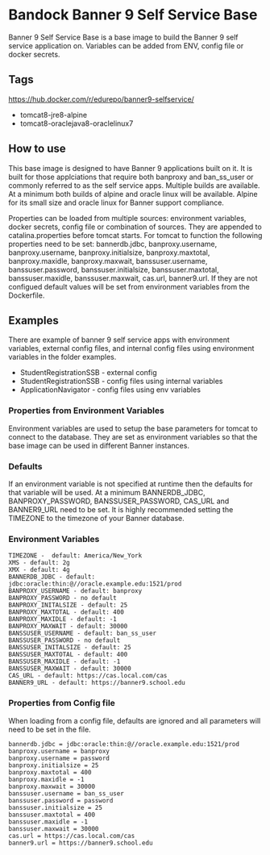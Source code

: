 # Bandock Banner 9 Self Service Base

Banner 9 Self Service Base is a base image to build the Banner 9 self service application on.  Variables can be added from ENV, config file or docker secrets. 

## Tags

https://hub.docker.com/r/edurepo/banner9-selfservice/

- tomcat8-jre8-alpine
- tomcat8-oraclejava8-oraclelinux7

## How to use

This base image is designed to have Banner 9 applications built on it. It is built for those applciations that require both banproxy and ban_ss_user or commonly referred to as the self service apps.  Multiple builds are available.  At a minimum both builds of alpine and oracle linux will be available.  Alpine for its small size and oracle linux for Banner support compliance.

Properties can be loaded from multiple sources: environment variables, docker secrets, config file or combination of sources. They are appended to catalina.properties before tomcat starts. For tomcat to function the following properties need to be set: bannerdb.jdbc, banproxy.username, banproxy.username, banproxy.initialsize, banproxy.maxtotal, banproxy.maxidle, banproxy.maxwait, banssuser.username, banssuser.password, banssuser.initialsize, banssuser.maxtotal, banssuser.maxidle, banssuser.maxwait, cas.url, banner9.url. If they are not configued default values will be set from environment variables from the Dockerfile.

## Examples

There are example of banner 9 self service apps with environment variables, external config files, and internal config files using environment variables in the folder examples.

- StudentRegistrationSSB - external config
- StudentRegistrationSSB - config files using internal variables
- ApplicationNavigator - config files using env variables

### Properties from Environment Variables

Environment variables are used to setup the base parameters for tomcat to connect to the database. They are set as environment variables so that the base image can be used in different Banner instances.

### Defaults

If an environment variable is not specified at runtime then the defaults for that variable will be used.  At a minimum BANNERDB_JDBC, BANPROXY_PASSWORD,  BANSSUSER_PASSWORD, CAS_URL and BANNER9_URL need to be set. It is highly recommended setting the TIMEZONE to the timezone of your Banner database.

### Environment Variables

```Shell
TIMEZONE -  default: America/New_York
XMS - default: 2g
XMX - default: 4g
BANNERDB_JDBC - default: jdbc:oracle:thin:@//oracle.example.edu:1521/prod
BANPROXY_USERNAME - default: banproxy
BANPROXY_PASSWORD - no default
BANPROXY_INITALSIZE - default: 25
BANPROXY_MAXTOTAL - default: 400
BANPROXY_MAXIDLE - default: -1
BANPROXY_MAXWAIT - default: 30000  
BANSSUSER_USERNAME - default: ban_ss_user
BANSSUSER_PASSWORD - no default
BANSSUSER_INITALSIZE - default: 25
BANSSUSER_MAXTOTAL - default: 400
BANSSUSER_MAXIDLE - default: -1
BANSSUSER_MAXWAIT - default: 30000
CAS_URL - default: https://cas.local.com/cas
BANNER9_URL - default: https://banner9.school.edu
```

### Properties from Config file

When loading from a config file, defaults are ignored and all parameters will need to be set in the file.

```Shell
bannerdb.jdbc = jdbc:oracle:thin:@//oracle.example.edu:1521/prod
banproxy.username = banproxy
banproxy.username = password
banproxy.initialsize = 25
banproxy.maxtotal = 400
banproxy.maxidle = -1
banproxy.maxwait = 30000
banssuser.username = ban_ss_user
banssuser.password = password
banssuser.initialsize = 25
banssuser.maxtotal = 400
banssuser.maxidle = -1
banssuser.maxwait = 30000
cas.url = https://cas.local.com/cas
banner9.url = https://banner9.school.edu
```